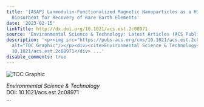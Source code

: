 ```yaml
---
title: '[ASAP] Lanmodulin-Functionalized Magnetic Nanoparticles as a Highly Selective
  Biosorbent for Recovery of Rare Earth Elements'
date: '2023-02-15'
linkTitle: http://dx.doi.org/10.1021/acs.est.2c08971
source: 'Environmental Science & Technology: Latest Articles (ACS Publications)'
description: '<p><img src="https://pubs.acs.org/cms/10.1021/acs.est.2c08971/asset/images/medium/es2c08971_0008.gif"
  alt="TOC Graphic"/></p><div><cite>Environmental Science & Technology</cite></div><div>DOI:
  10.1021/acs.est.2c08971</div> ...'
disable_comments: true
---
```

<p><img src="https://pubs.acs.org/cms/10.1021/acs.est.2c08971/asset/images/medium/es2c08971_0008.gif" alt="TOC Graphic"/></p><div><cite>Environmental Science & Technology</cite></div><div>DOI: 10.1021/acs.est.2c08971</div> ...